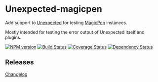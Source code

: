# Unexpected-magicpen

Add support to [Unexpected](http://unexpected.js.org) for testing [MagicPen](https://github.com/sunesimonsen/magicpen/) instances.

Mostly intended for testing the error output of Unexpected itself and plugins.

[![NPM version](https://badge.fury.io/js/unexpected-magicpen.svg)](http://badge.fury.io/js/unexpected-magicpen)
[![Build Status](https://travis-ci.org/unexpectedjs/unexpected-magicpen.svg?branch=master)](https://travis-ci.org/unexpectedjs/unexpected-magicpen)
[![Coverage Status](https://coveralls.io/repos/unexpectedjs/unexpected-magicpen/badge.svg)](https://coveralls.io/r/unexpectedjs/unexpected-magicpen)
[![Dependency Status](https://david-dm.org/unexpectedjs/unexpected-magicpen.svg)](https://david-dm.org/unexpectedjs/unexpected-magicpen)

## Releases

[Changelog](https://github.com/unexpectedjs/unexpected-magicpen/blob/master/CHANGELOG.md)

